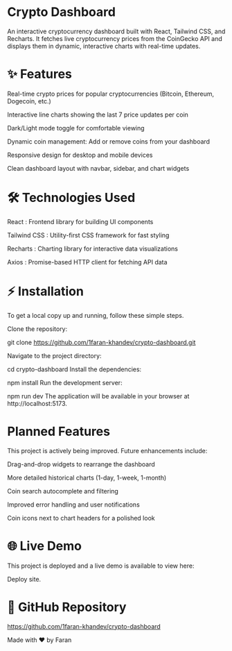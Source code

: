 # Crypto Dashboard
An interactive cryptocurrency dashboard built with React, Tailwind CSS, and Recharts.
It fetches live cryptocurrency prices from the CoinGecko API and displays them in dynamic, interactive charts with real-time updates.

# ✨ Features
Real-time crypto prices for popular cryptocurrencies (Bitcoin, Ethereum, Dogecoin, etc.)

Interactive line charts showing the last 7 price updates per coin

Dark/Light mode toggle for comfortable viewing

Dynamic coin management: Add or remove coins from your dashboard

Responsive design for desktop and mobile devices

Clean dashboard layout with navbar, sidebar, and chart widgets
# 🛠 Technologies Used
React : Frontend library for building UI components

Tailwind CSS : Utility-first CSS framework for fast styling

Recharts : Charting library for interactive data visualizations

Axios : Promise-based HTTP client for fetching API data

# ⚡ Installation
To get a local copy up and running, follow these simple steps.

Clone the repository:

git clone https://github.com/1faran-khandev/crypto-dashboard.git

Navigate to the project directory:

cd crypto-dashboard
Install the dependencies:

npm install
Run the development server:


npm run dev
The application will be available in your browser at http://localhost:5173.

# Planned Features

This project is actively being improved. Future enhancements include:

Drag-and-drop widgets to rearrange the dashboard

More detailed historical charts (1-day, 1-week, 1-month)

Coin search autocomplete and filtering

Improved error handling and user notifications

Coin icons next to chart headers for a polished look

# 🌐 Live Demo
This project is deployed and a live demo is available to view here:



Deploy site.

# 🔗 GitHub Repository
https://github.com/1faran-khandev/crypto-dashboard

Made with ❤️ by Faran
